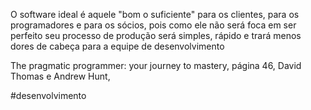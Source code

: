 O software ideal é aquele "bom o suficiente" para os clientes, para os programadores e para os sócios, pois como ele não será foca em ser perfeito seu processo de produção será simples, rápido e trará menos dores de cabeça para a equipe de desenvolvimento

The pragmatic programmer: your journey to mastery, página 46, David Thomas e Andrew Hunt,

#desenvolvimento 